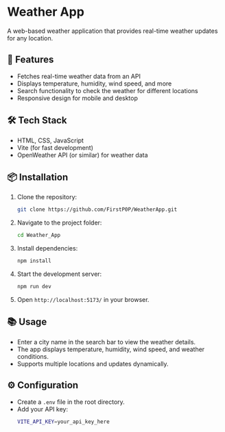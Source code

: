 # Weather App

A web-based weather application that provides real-time weather updates for any location.

## 🚀 Features
- Fetches real-time weather data from an API
- Displays temperature, humidity, wind speed, and more
- Search functionality to check the weather for different locations
- Responsive design for mobile and desktop

## 🛠 Tech Stack
- HTML, CSS, JavaScript
- Vite (for fast development)
- OpenWeather API (or similar) for weather data

## 📦 Installation

1. Clone the repository:
   ```sh
   git clone https://github.com/FirstP0P/WeatherApp.git
   ```
2. Navigate to the project folder:
   ```sh
   cd Weather_App
   ```
3. Install dependencies:
   ```sh
   npm install
   ```
4. Start the development server:
   ```sh
   npm run dev
   ```
5. Open `http://localhost:5173/` in your browser.

## 📚 Usage
- Enter a city name in the search bar to view the weather details.
- The app displays temperature, humidity, wind speed, and weather conditions.
- Supports multiple locations and updates dynamically.

## ⚙️ Configuration
- Create a `.env` file in the root directory.
- Add your API key:
  ```sh
  VITE_API_KEY=your_api_key_here
  ```
  